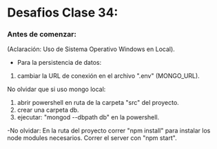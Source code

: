# Desafios Clase 34:

### Antes de comenzar: 
(Aclaración: Uso de Sistema Operativo Windows en Local).

- Para la persistencia de datos:
1) cambiar la URL de conexión en el archivo ".env" (MONGO_URL).

No olvidar que si uso mongo local:
1) abrir powershell en ruta de la carpeta "src" del proyecto.
2) crear una carpeta db.
3) ejecutar: "mongod --dbpath db" en la powershell.

-No olvidar:
En la ruta del proyecto correr "npm install" para instalar los node modules necesarios.
Correr el server con "npm start".